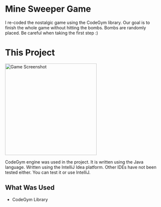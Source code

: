 #  Mine Sweeper Game

I re-coded the nostalgic game using the CodeGym library. Our goal is to finish the whole game without hitting the bombs. Bombs are randomly placed. Be careful when taking the first step :)


# This Project

<a data-flickr-embed="true" href="https://www.flickr.com/photos/193531097@N07/51330380091/in/dateposted-public/" title="Screenshot_1"><img src="https://live.staticflickr.com/65535/51330380091_ff6bc2ce12_c.jpg" width="300" height="300" alt="Game Screenshot"></a>


CodeGym engine was used in the project. It is written using the Java language. Written using the IntelliJ Idea platform. Other IDEs have not been tested either. You can test it or use IntelliJ.



## What Was Used
- CodeGym Library



